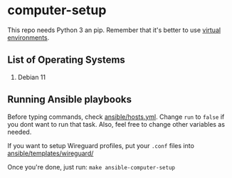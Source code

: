 # computer-setup

This repo needs Python 3 an pip. Remember that it's better to use [virtual environments](https://docs.python.org/3/library/venv.html).

## List of Operating Systems

1. Debian 11

## Running Ansible playbooks

Before typing commands, check [ansible/hosts.yml](ansible/hosts.yml). Change `run` to `false` if you dont want to run that task. Also, feel free to change other variables as needed.

If you want to setup Wireguard profiles, put your `.conf` files into [ansible/templates/wireguard/](ansible/templates/wireguard/)

Once you're done, just run: `make ansible-computer-setup`
